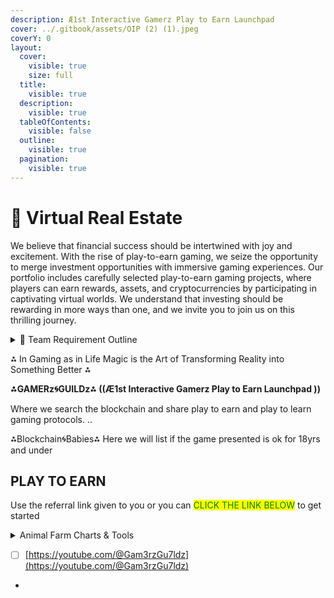 ```yaml
---
description: Æ1st Interactive Gamerz Play to Earn Launchpad
cover: ../.gitbook/assets/OIP (2) (1).jpeg
coverY: 0
layout:
  cover:
    visible: true
    size: full
  title:
    visible: true
  description:
    visible: true
  tableOfContents:
    visible: false
  outline:
    visible: true
  pagination:
    visible: true
---
```


# 🔹 Virtual Real Estate

We believe that financial success should be intertwined with joy and excitement. With the rise of play-to-earn gaming, we seize the opportunity to merge investment opportunities with immersive gaming experiences. Our portfolio includes carefully selected play-to-earn gaming projects, where players can earn rewards, assets, and cryptocurrencies by participating in captivating virtual worlds. We understand that investing should be rewarding in more ways than one, and we invite you to join us on this thrilling journey.

<details>

<summary>📢  Team Requirement Outline</summary>

* [ ] Social Media : Follow, Like, Subscribe to  any and/or all of our accounts....Comment with your wallet address to be added to the airdrop pools.
* [ ] Decentralized Protocols: Must have a Drip wallet on the team. Optional but highly encourged protocols are AnimalFarm and BNB Miner.
*

</details>

⁂ In Gaming as in Life Magic is the Art of Transforming Reality into Something Better ⁂

**⁂GAMERz🌀GUILDz⁂ ((Æ1st Interactive Gamerz Play to Earn Launchpad ))**

Where we search the blockchain and share play to earn and play to learn gaming protocols. ..

⁂Blockchain🌀Babies⁂ Here we will list if the game presented is ok for 18yrs and under

## PLAY TO EARN

Use the referral link given to you or you can <mark style="color:green;">CLICK THE LINK BELOW</mark> to get started

<details>

<summary>Animal Farm Charts &#x26; Tools</summary>

[https://animalfarm.wiki/](https://animalfarm.wiki/)



</details>

* [ ] [https://youtube.com/@Gam3rzGu7ldz](https://youtube.com/@Gam3rzGu7ldz)
*
